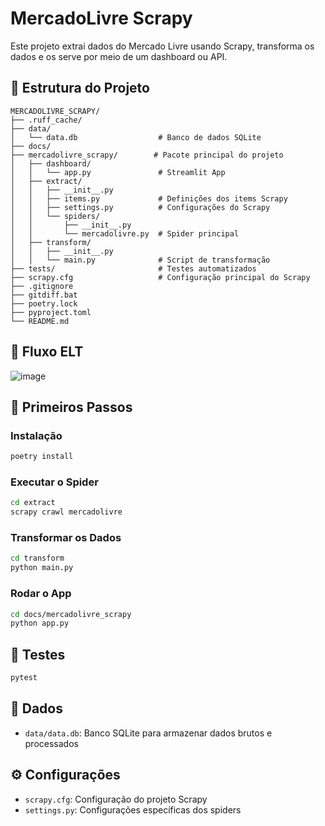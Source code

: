 ﻿
# MercadoLivre Scrapy

Este projeto extrai dados do Mercado Livre usando Scrapy, transforma os dados e os serve por meio de um dashboard ou API.

## 🧱 Estrutura do Projeto

```
MERCADOLIVRE_SCRAPY/
├── .ruff_cache/                 
├── data/
│   └── data.db                  # Banco de dados SQLite
├── docs/
├── mercadolivre_scrapy/        # Pacote principal do projeto
│   ├── dashboard/
│   │   └── app.py               # Streamlit App
│   ├── extract/
│   │   ├── __init__.py
│   │   ├── items.py             # Definições dos items Scrapy
│   │   ├── settings.py          # Configurações do Scrapy
│   │   └── spiders/
│   │       ├── __init__.py
│   │       └── mercadolivre.py  # Spider principal
│   ├── transform/
│   │   ├── __init__.py
│   │   └── main.py              # Script de transformação
├── tests/                       # Testes automatizados
├── scrapy.cfg                   # Configuração principal do Scrapy
├── .gitignore
├── gitdiff.bat
├── poetry.lock
├── pyproject.toml
└── README.md
```

## 🔄 Fluxo ELT

![image](https://github.com/user-attachments/assets/726c7520-30c0-45a1-82d7-9189c2847c21)


## 🚀 Primeiros Passos

### Instalação

```bash
poetry install
```

### Executar o Spider

```bash
cd extract
scrapy crawl mercadolivre
```

### Transformar os Dados

```bash
cd transform
python main.py
```

### Rodar o App

```bash
cd docs/mercadolivre_scrapy
python app.py
```

## 🧪 Testes

```bash
pytest
```

## 📁 Dados

- `data/data.db`: Banco SQLite para armazenar dados brutos e processados

## ⚙️ Configurações

- `scrapy.cfg`: Configuração do projeto Scrapy
- `settings.py`: Configurações específicas dos spiders
